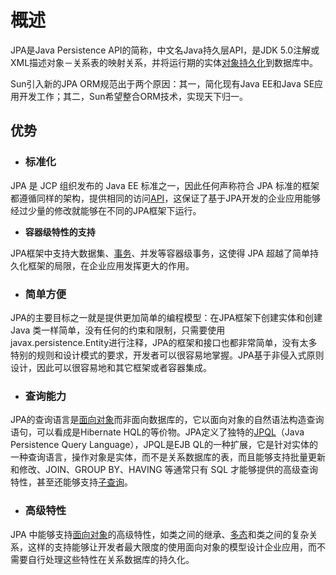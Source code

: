 # 概述

JPA是Java Persistence API的简称，中文名Java持久层API，是JDK 5.0注解或XML描述对象－关系表的映射关系，并将运行期的实体[对象持久化](https://baike.baidu.com/item/对象持久化/7316192)到数据库中。

Sun引入新的JPA ORM规范出于两个原因：其一，简化现有Java EE和Java SE应用开发工作；其二，Sun希望整合ORM技术，实现天下归一。

## 优势

* ### 标准化

JPA 是 JCP 组织发布的 Java EE 标准之一，因此任何声称符合 JPA 标准的框架都遵循同样的架构，提供相同的访问[API](https://baike.baidu.com/item/API)，这保证了基于JPA开发的企业应用能够经过少量的修改就能够在不同的JPA框架下运行。

* **容器级特性的支持**

JPA框架中支持大数据集、[事务](https://baike.baidu.com/item/事务)、并发等容器级事务，这使得 JPA 超越了简单持久化框架的局限，在企业应用发挥更大的作用。

* ### 简单方便

JPA的主要目标之一就是提供更加简单的编程模型：在JPA框架下创建实体和创建Java 类一样简单，没有任何的约束和限制，只需要使用 javax.persistence.Entity进行注释，JPA的框架和接口也都非常简单，没有太多特别的规则和设计模式的要求，开发者可以很容易地掌握。JPA基于非侵入式原则设计，因此可以很容易地和其它框架或者容器集成。

* ### 查询能力

JPA的查询语言是[面向对象](https://baike.baidu.com/item/面向对象)而非面向数据库的，它以面向对象的自然语法构造查询语句，可以看成是Hibernate HQL的等价物。JPA定义了独特的[JPQL](https://baike.baidu.com/item/JPQL)（Java Persistence Query Language），JPQL是EJB QL的一种扩展，它是针对实体的一种查询语言，操作对象是实体，而不是关系数据库的表，而且能够支持批量更新和修改、JOIN、GROUP BY、HAVING 等通常只有 SQL 才能够提供的高级查询特性，甚至还能够支持[子查询](https://baike.baidu.com/item/子查询)。

* ### 高级特性

JPA 中能够支持[面向对象](https://baike.baidu.com/item/面向对象)的高级特性，如类之间的继承、[多态](https://baike.baidu.com/item/多态)和类之间的复杂关系，这样的支持能够让开发者最大限度的使用面向对象的模型设计企业应用，而不需要自行处理这些特性在关系数据库的持久化。

